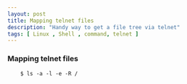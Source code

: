 ```yaml
---
layout: post
title: Mapping telnet files
description: "Handy way to get a file tree via telnet"
tags: [ Linux , Shell , command, telnet ]
---
```


### Mapping telnet files 

```
    $ ls -a -l -e -R /

```